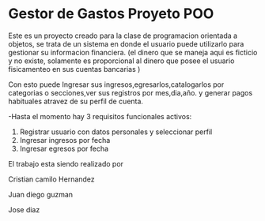 # Gestor de Gastos Proyeto POO

Este es un proyecto creado para la clase de programacion orientada a objetos, se trata de un sistema en donde el usuario puede utilizarlo para gestionar su informacion financiera. (el dinero que se maneja aqui es ficticio y no existe, solamente es proporcional al dinero que posee el usuario fisicamenteo en sus cuentas bancarias )

Con esto puede Ingresar sus ingresos,egresarlos,catalogarlos por categorias o secciones,ver sus registros por mes,dia,año. y generar pagos habituales atravez de su perfil de cuenta.

-Hasta el momento hay 3 requisitos funcionales activos:

1) Registrar usuario con datos personales y seleccionar perfil
2) Ingresar ingresos por fecha
3) Ingresar egresos por fecha

El trabajo esta siendo realizado por 

Cristian camilo Hernandez

Juan diego guzman

Jose diaz


